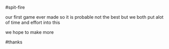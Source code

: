 #spit-fire

our first game ever made so it is probable not the best but we both put alot of time and effort into this


we hope to make more

















#thanks
